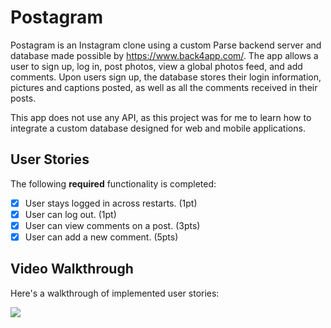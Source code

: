 # Postagram

Postagram is an Instagram clone using a custom Parse backend server and database made possible by https://www.back4app.com/. The app allows a user to sign up, log in, post photos, view a global photos feed, and add comments. Upon users sign up, the database stores their login information, pictures and captions posted, as well as all the comments received in their posts. 

This app does not use any API, as this project was for me to learn how to integrate a custom database designed for web and mobile applications.

## User Stories

The following **required** functionality is completed:

- [x] User stays logged in across restarts. (1pt)
- [x] User can log out. (1pt)
- [x] User can view comments on a post. (3pts)
- [x] User can add a new comment. (5pts)

## Video Walkthrough

Here's a walkthrough of implemented user stories:

![](https://i.imgur.com/owknuYG.gif)
